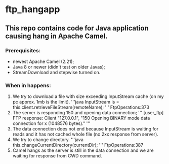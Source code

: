 # ftp_hangapp
## This repo contains code for Java application causing hang in Apache Camel.
### Prerequisites:
  - newest Apache Camel (2.21);
  - Java 8 or newer (didn't test on older Javas);
  - StreamDownload and stepwise turned on.
### When in happens:
  1. We try to download a file with size exceeding InputStream cache (on my pc approx. 1mb is the limit).
  '''java
  InputStream is = this.client.retrieveFileStream(remoteName);
  ''' FtpOperations:373
  2. The server is responding 150 and opening data connection;
  '''
  [user_ftp] FTP response: Client "127.0.0.1", "150 Opening BINARY mode data connection for x (1048576 bytes)."
  '''
  3. The data connection does not end because InputStream is waiting for reads and it has not cached whole file (no 2xx response from server).
  4. We try to change directory.
  '''java
  this.changeCurrentDirectory(currentDir);
  ''' FtpOperations:387
  5. Camel hangs as the server is still in the data connection and we are waiting for response from CWD command.  
